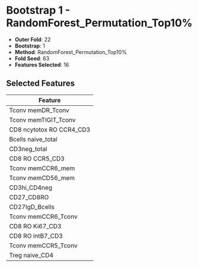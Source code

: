 # Bootstrap 1 - RandomForest_Permutation_Top10%

- **Outer Fold**: 22
- **Bootstrap**: 1
- **Method**: RandomForest_Permutation_Top10%
- **Fold Seed**: 63
- **Features Selected**: 16

## Selected Features

| Feature |
|---------|
| Tconv memDR_Tconv |
| Tconv memTIGIT_Tconv |
| CD8 ncytotox RO CCR4_CD3 |
| Bcells naive_total |
| CD3neg_total |
| CD8 RO CCR5_CD3 |
| Tconv memCCR6_mem |
| Tconv memCD56_mem |
| CD3hi_CD4neg |
| CD27_CD8RO |
| CD27IgD_Bcells |
| Tconv memCCR6_Tconv |
| CD8  RO Ki67_CD3 |
| CD8 RO intB7_CD3 |
| Tconv memCCR5_Tconv |
| Treg naive_CD4 |
